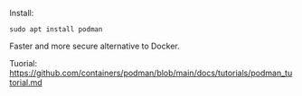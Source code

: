 Install:

    sudo apt install podman

Faster and more secure alternative to Docker.

Tuorial: https://github.com/containers/podman/blob/main/docs/tutorials/podman_tutorial.md

